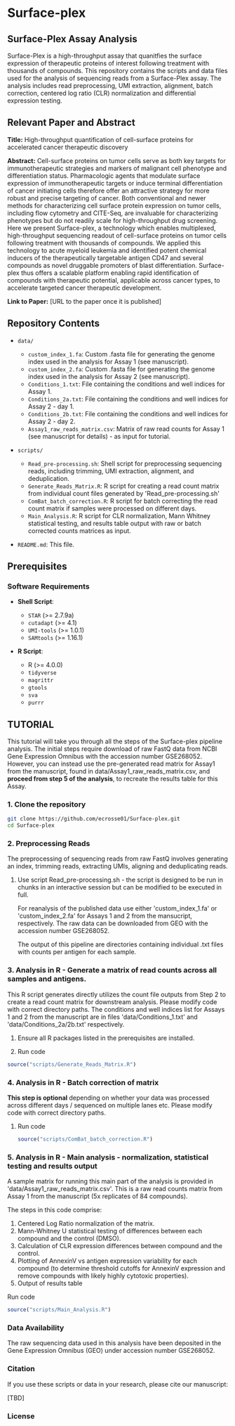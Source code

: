 # Surface-plex

## Surface-Plex Assay Analysis

Surface-Plex is a high-throughput assay that quanitfies the surface expression of therapeutic proteins of interest following treatment with thousands of compounds.
This repository contains the scripts and data files used for the analysis of sequencing reads from a Surface-Plex assay. 
The analysis includes read preprocessing, UMI extraction, alignment, batch correction, centered log ratio (CLR) normalization and differential expression testing.

## Relevant Paper and Abstract

**Title:** High-throughput quantification of cell-surface proteins for accelerated cancer therapeutic discovery

**Abstract:**
Cell-surface proteins on tumor cells serve as both key targets for immunotherapeutic strategies and markers of malignant cell phenotype and differentiation status. Pharmacologic agents that modulate surface expression of immunotherapeutic targets or induce terminal differentiation of cancer initiating cells therefore offer an attractive strategy for more robust and precise targeting of cancer. Both conventional and newer methods for characterizing cell surface protein expression on tumor cells, including flow cytometry and CITE-Seq, are invaluable for characterizing phenotypes but do not readily scale for high-throughput drug screening. Here we present Surface-plex, a technology which enables multiplexed, high-throughput sequencing readout of cell-surface proteins on tumor cells following treatment with thousands of compounds. We applied this technology to acute myeloid leukemia and identified potent chemical inducers of the therapeutically targetable antigen CD47 and several compounds as novel druggable promoters of blast differentiation. Surface-plex thus offers a scalable platform enabling rapid identification of compounds with therapeutic potential, applicable across cancer types, to accelerate targeted cancer therapeutic development.

**Link to Paper:** [URL to the paper once it is published]

## Repository Contents

- `data/`
  - `custom_index_1.fa`: Custom .fasta file for generating the genome index used in the analysis for Assay 1 (see manuscript).
  - `custom_index_2.fa`: Custom .fasta file for generating the genome index used in the analysis for Assay 2 (see manuscript).
  - `Conditions_1.txt`: File containing the conditions and well indices for Assay 1.
  - `Conditions_2a.txt`: File containing the conditions and well indices for Assay 2 - day 1.
  - `Conditions_2b.txt`: File containing the conditions and well indices for Assay 2 - day 2.
  - `Assay1_raw_reads_matrix.csv`: Matrix of raw read counts for Assay 1 (see manuscript for details) - as input for tutorial.

- `scripts/`
  - `Read_pre-processing.sh`: Shell script for preprocessing sequencing reads, including trimming, UMI extraction, alignment, and deduplication.
  - `Generate_Reads_Matrix.R`: R script for creating a read count matrix from individual count files generated by 'Read_pre-processing.sh'
  - `ComBat_batch_correction.R`: R script for batch correcting the read count matrix if samples were processed on different days.
  - `Main_Analysis.R`: R script for CLR normalization, Mann Whitney statistical testing, and results table output with raw or batch corrected counts matrices as input.
    
- `README.md`: This file.

## Prerequisites

### Software Requirements

- **Shell Script**:
  - `STAR` (>= 2.7.9a)
  - `cutadapt` (>= 4.1)
  - `UMI-tools` (>= 1.0.1)
  - `SAMtools` (>= 1.16.1)

- **R Script**:
  - R (>= 4.0.0)
  - `tidyverse`
  - `magrittr`
  - `gtools`
  - `sva`
  - `purrr`

## TUTORIAL

This tutorial will take you through all the steps of the Surface-plex pipeline analysis. The initial steps require download of raw FastQ data from NCBI Gene Expression Omnibus with the accession number GSE268052. However, you can instead use the pre-generated read matrix for Assay1 from the manuscript, found in data/Assay1_raw_reads_matrix.csv, and **proceed from step 5 of the analysis**, to recreate the results table for this Assay.

### 1. Clone the repository 

  ```bash
git clone https://github.com/ecrosse01/Surface-plex.git
cd Surface-plex
```

### 2. Preprocessing Reads

The preprocessing of sequencing reads from raw FastQ involves generating an index, trimming reads, extracting UMIs, aligning and deduplicating reads.

1. Use script Read_pre-processing.sh - the script is designed to be run in chunks in an interactive session but can be modified to be executed in full.

   For reanalysis of the published data use either 'custom_index_1.fa' or 'custom_index_2.fa' for Assays 1 and 2 from the mansucript, respectively. The raw data can be downloaded from GEO with the accession number GSE268052.

   The output of this pipeline are directories containing individual .txt files with counts per antigen for each sample.

### 3. Analysis in R - Generate a matrix of read counts across all samples and antigens.

This R script generates directly utilizes the count file outputs from Step 2 to create a read count matrix for downstream analysis. Please modify code with correct directory paths.
The conditions and well indices list for Assays 1 and 2 from the manuscript are in files 'data/Conditions_1.txt' and 'data/Conditions_2a/2b.txt' respectively.

1. Ensure all R packages listed in the prerequisites are installed.

2. Run code
  ```r
  source("scripts/Generate_Reads_Matrix.R")
```
### 4. Analysis in R - Batch correction of matrix 

**This step is optional** depending on whether your data was processed across different days / sequenced on multiple lanes etc. Please modify code with correct directory paths.

1. Run code
   ```r
   source("scripts/ComBat_batch_correction.R")
   ```

### 5. Analysis in R - Main analysis - normalization, statistical testing and results output 

A sample matrix for running this main part of the analysis is provided in 'data/Assay1_raw_reads_matrix.csv'. This is a raw read counts matrix from Assay 1 from the manuscript (5x replicates of 84 compounds).

The steps in this code comprise:
1. Centered Log Ratio normalization of the matrix.
2. Mann-Whitney U statistical testing of differences between each compound and the control (DMSO).
3. Calculation of CLR expression differences between compound and the control.
4. Plotting of AnnexinV vs antigen expression variability for each compound (to determine threshold cutoffs for AnnexinV expression and remove compounds with likely highly cytotoxic properties).
5. Output of results table 

Run code
   ```r
   source("scripts/Main_Analysis.R")
   ```

### Data Availability
The raw sequencing data used in this analysis have been deposited in the Gene Expression Omnibus (GEO) under accession number GSE268052.

### Citation
If you use these scripts or data in your research, please cite our manuscript:

[TBD]

### License


